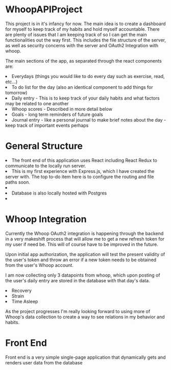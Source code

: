 # WhoopAPIProject

This project is in it's infancy for now. The main idea is to create a dashboard for myself to keep track of my habits and hold myself accountable. There are plenty of issues that I am keeping track of so I can get the main functionalities out the way first. This includes the file structure of the server, as well as security concerns with the server and OAuth2 Integration with whoop.

The main sections of the app, as separated through the react components are:
<li>Everydays (things you would like to do every day such as exercise, read, etc...)</li>
<li>To do list for the day (also an identical component to add things for tomorrow)</li>
<li>Daily entry - This is to keep track of your daily habits and what factors may be related to one another</li>
<li>Whoop scores - Described in more detail below</li>
<li>Goals - long term reminders of future goals</li>
<li>Journal entry - like a personal journal to make brief notes about the day - keep track of important events perhaps</li>

<h1>General Structure</h1>
<li>The front end of this application uses React including React Redux to communicate to the locally run server.</li>

<li>This is my first experience with Express.js, which I have created the server with. The top to-do item here is to configure the routing and file paths soon.<li/>

<li>Database is also locally hosted with Postgres<li/>

<h1>Whoop Integration</h1>
Currently the Whoop OAuth2 integration is happening through the backend in a very makeshift process that will allow me to get a new refresh token for my user if need be. This will of course have to be improved in the future.

Upon initial app authorization, the application will test the present validity of the user's token and throw an error if a new token needs to be obtained from the user's Whoop account.

I am now collecting only 3 datapoints from whoop, which upon posting of the user's daily entry are stored in the database with that day's data.
<li>Recovery
<li>Strain
<li>Time Asleep

As the project progresses I'm really looking forward to using more of Whoop's data collection to create a way to see relations in my behavior and habits.

<h1>Front End</h1>
Front end is a very simple single-page application that dynamically gets and renders user data from the database

